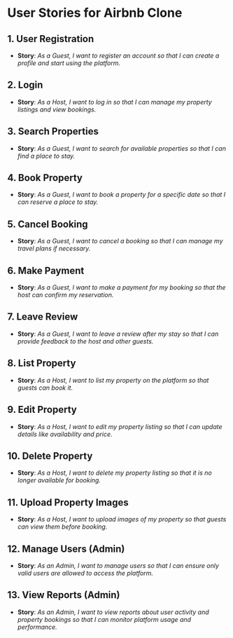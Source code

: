 # User Stories for Airbnb Clone

## 1. User Registration
- **Story**: *As a Guest, I want to register an account so that I can create a profile and start using the platform.*

## 2. Login
- **Story**: *As a Host, I want to log in so that I can manage my property listings and view bookings.*

## 3. Search Properties
- **Story**: *As a Guest, I want to search for available properties so that I can find a place to stay.*

## 4. Book Property
- **Story**: *As a Guest, I want to book a property for a specific date so that I can reserve a place to stay.*

## 5. Cancel Booking
- **Story**: *As a Guest, I want to cancel a booking so that I can manage my travel plans if necessary.*

## 6. Make Payment
- **Story**: *As a Guest, I want to make a payment for my booking so that the host can confirm my reservation.*

## 7. Leave Review
- **Story**: *As a Guest, I want to leave a review after my stay so that I can provide feedback to the host and other guests.*

## 8. List Property
- **Story**: *As a Host, I want to list my property on the platform so that guests can book it.*

## 9. Edit Property
- **Story**: *As a Host, I want to edit my property listing so that I can update details like availability and price.*

## 10. Delete Property
- **Story**: *As a Host, I want to delete my property listing so that it is no longer available for booking.*

## 11. Upload Property Images
- **Story**: *As a Host, I want to upload images of my property so that guests can view them before booking.*

## 12. Manage Users (Admin)
- **Story**: *As an Admin, I want to manage users so that I can ensure only valid users are allowed to access the platform.*

## 13. View Reports (Admin)
- **Story**: *As an Admin, I want to view reports about user activity and property bookings so that I can monitor platform usage and performance.*
